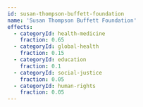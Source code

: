 ```yaml
---
id: susan-thompson-buffett-foundation
name: 'Susan Thompson Buffett Foundation'
effects:
  - categoryId: health-medicine
    fraction: 0.65
  - categoryId: global-health
    fraction: 0.15
  - categoryId: education
    fraction: 0.1
  - categoryId: social-justice
    fraction: 0.05
  - categoryId: human-rights
    fraction: 0.05
---
```

